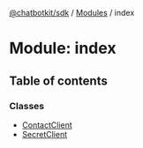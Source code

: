 [@chatbotkit/sdk](../README.md) / [Modules](../modules.md) / index

# Module: index

## Table of contents

### Classes

- [ContactClient](../classes/index.ContactClient.md)
- [SecretClient](../classes/index.SecretClient.md)
